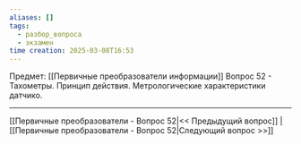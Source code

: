 ```yaml
---
aliases: []
tags:
  - разбор_вопроса
  - экзамен
time creation: 2025-03-08T16:53
---
```

Предмет: [[Первичные преобразователи информации]]
Вопрос 52 - Тахометры. Принцип действия. Метрологические характеристики датчико.



---
[[Первичные преобразователи - Вопрос 52|<< Предыдущий вопрос]] | [[Первичные преобразователи - Вопрос 52|Следующий вопрос >>]]